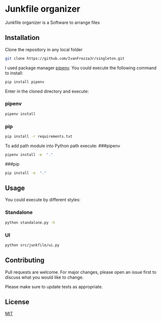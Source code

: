 # Junkfile organizer

Junkfile organizer is a Software to arrange files

## Installation

Clone the repository in any local folder
```bash
git clone https://github.com/IvanFrezzaJr/singleton.git
```
I used package manager [pipenv](https://pipenv.readthedocs.io/en/latest/). You could execute the following command to install:

```bash
pip install pipenv
```

Enter in the cloned directory and execute:

### pipenv
```bash
pipenv install
```
### pip
```bash
pip install -r requirements.txt
```

To add path module into Python path execute:
###pipenv
```bash
pipenv install -e  "."
```

###pip
```bash
pip install -e  "."
```

## Usage
You could execute by different styles:

### Standalone
```bash
python standalone.py -h
```

### UI
```bash
python src/junkfile/ui.py
```

## Contributing
Pull requests are welcome. For major changes, please open an issue first to discuss what you would like to change.

Please make sure to update tests as appropriate.

## License
[MIT](https://choosealicense.com/licenses/mit/)